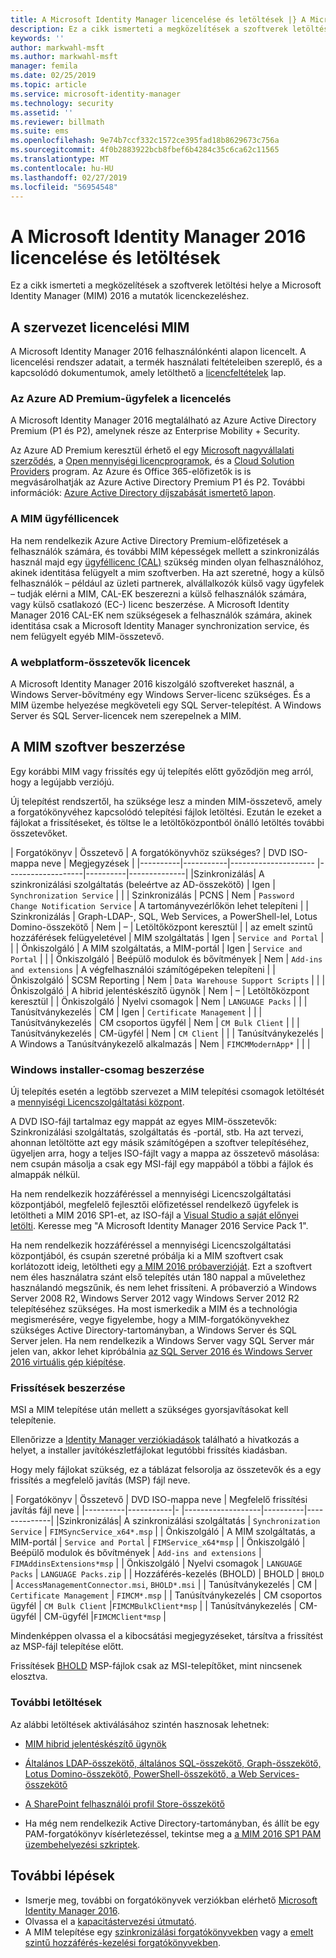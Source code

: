 ```yaml
---
title: A Microsoft Identity Manager licencelése és letöltések |} A Microsoft Docs
description: Ez a cikk ismerteti a megközelítések a szoftverek letöltési helye a Microsoft Identity Manager (MIM) 2016 a mutatók licenckezeléshez.
keywords: ''
author: markwahl-msft
ms.author: markwahl-msft
manager: femila
ms.date: 02/25/2019
ms.topic: article
ms.service: microsoft-identity-manager
ms.technology: security
ms.assetid: ''
ms.reviewer: billmath
ms.suite: ems
ms.openlocfilehash: 9e74b7ccf332c1572ce395fad18b8629673c756a
ms.sourcegitcommit: 4f0b2883922bcb8fbef6b4284c35c6ca62c11565
ms.translationtype: MT
ms.contentlocale: hu-HU
ms.lasthandoff: 02/27/2019
ms.locfileid: "56954548"
---
```

# <a name="microsoft-identity-manager-2016-licensing-and-downloads"></a>A Microsoft Identity Manager 2016 licencelése és letöltések

Ez a cikk ismerteti a megközelítések a szoftverek letöltési helye a Microsoft Identity Manager (MIM) 2016 a mutatók licenckezeléshez.

## <a name="licensing-mim-for-your-organization"></a>A szervezet licencelési MIM

A Microsoft Identity Manager 2016 felhasználónkénti alapon licencelt.  A licencelési rendszer adatait, a termék használati feltételeiben szereplő, és a kapcsolódó dokumentumok, amely letölthető a [licencfeltételek](https://www.microsoft.com/en-us/licensing/product-licensing/products.aspx) lap.

### <a name="licensing-for-azure-ad-premium-customers"></a>Az Azure AD Premium-ügyfelek a licencelés

A Microsoft Identity Manager 2016 megtalálható az Azure Active Directory Premium (P1 és P2), amelynek része az Enterprise Mobility + Security.

Az Azure AD Premium keresztül érhető el egy [Microsoft nagyvállalati szerződés](https://www.microsoft.com/en-us/licensing/licensing-programs/enterprise.aspx), a [Open mennyiségi licencprogramok](https://www.microsoft.com/en-us/licensing/licensing-programs/open-license.aspx), és a [Cloud Solution Providers](https://go.microsoft.com/fwlink/?LinkId=614968&clcid=0x409) program. Az Azure és Office 365-előfizetők is is megvásárolhatják az Azure Active Directory Premium P1 és P2.  További információk: [Azure Active Directory díjszabását ismertető lapon](https://azure.microsoft.com/en-us/pricing/details/active-directory/).

### <a name="mim-cals"></a>A MIM ügyféllicencek

Ha nem rendelkezik Azure Active Directory Premium-előfizetések a felhasználók számára, és további MIM képességek mellett a szinkronizálás használ majd egy [ügyféllicenc (CAL)](https://www.microsoft.com/en-us/licensing/product-licensing/client-access-license.aspx) szükség minden olyan felhasználóhoz, akinek identitása felügyelt a mim szoftverben. Ha azt szeretné, hogy a külső felhasználók – például az üzleti partnerek, alvállalkozók külső vagy ügyfelek – tudják elérni a MIM, CAL-EK beszerezni a külső felhasználók számára, vagy külső csatlakozó (EC-) licenc beszerzése. A Microsoft Identity Manager 2016 CAL-EK nem szükségesek a felhasználók számára, akinek identitása csak a Microsoft Identity Manager synchronization service, és nem felügyelt egyéb MIM-összetevő.

### <a name="licenses-for-platform-components"></a>A webplatform-összetevők licencek

A Microsoft Identity Manager 2016 kiszolgáló szoftvereket használ, a Windows Server-bővítmény egy Windows Server-licenc szükséges. És a MIM üzembe helyezése megköveteli egy SQL Server-telepítést.  A Windows Server és SQL Server-licencek nem szerepelnek a MIM.

## <a name="obtaining-mim-software"></a>A MIM szoftver beszerzése

Egy korábbi MIM vagy frissítés egy új telepítés előtt győződjön meg arról, hogy a legújabb verziójú.

Új telepítést rendszertől, ha szüksége lesz a minden MIM-összetevő, amely a forgatókönyvéhez kapcsolódó telepítési fájlok letöltési. Ezután le ezeket a fájlokat a frissítéseket, és töltse le a letöltőközpontból önálló letöltés további összetevőket.


| Forgatókönyv | Összetevő | A forgatókönyvhöz szükséges? | DVD ISO-mappa neve | Megjegyzések |
|----------|-----------|---------------------   |-------------------|----------|--------------|
|Szinkronizálás| A szinkronizálási szolgáltatás (beleértve az AD-összekötő) | Igen | `Synchronization Service` | |
| Szinkronizálás | PCNS | Nem | `Password Change Notification Service` |  A tartományvezérlőkön lehet telepíteni |
| Szinkronizálás | Graph-LDAP-, SQL, Web Services, a PowerShell-lel, Lotus Domino-összekötő | Nem | – | Letöltőközpont keresztül |
| az emelt szintű hozzáférések felügyeletével | MIM szolgáltatás | Igen | `Service and Portal` | |
| Önkiszolgáló | A MIM szolgáltatás, a MIM-portál | Igen | `Service and Portal` | |
| Önkiszolgáló | Beépülő modulok és bővítmények | Nem | `Add-ins and extensions` | A végfelhasználói számítógépeken telepíteni |
| Önkiszolgáló | SCSM Reporting | Nem | `Data Warehouse Support Scripts` | |
| Önkiszolgáló | A hibrid jelentéskészítő ügynök | Nem | – | Letöltőközpont keresztül |
| Önkiszolgáló | Nyelvi csomagok | Nem | `LANGUAGE Packs` | |
| Tanúsítványkezelés | CM | Igen | `Certificate Management` | |
| Tanúsítványkezelés | CM csoportos ügyfél | Nem | `CM Bulk Client` | |
| Tanúsítványkezelés | CM-ügyfél | Nem | `CM Client`  | |
| Tanúsítványkezelés | A Windows a Tanúsítványkezelő alkalmazás | Nem | `FIMCMModernApp*` | | |

### <a name="obtaining-windows-installer-packages"></a>Windows installer-csomag beszerzése

Új telepítés esetén a legtöbb szervezet a MIM telepítési csomagok letöltését a [mennyiségi Licencszolgáltatási központ](https://www.microsoft.com/licensing/servicecenter/default.aspx). 


A DVD ISO-fájl tartalmaz egy mappát az egyes MIM-összetevők: Szinkronizálási szolgáltatás, szolgáltatás és -portál, stb. Ha azt tervezi, ahonnan letöltötte azt egy másik számítógépen a szoftver telepítéséhez, ügyeljen arra, hogy a teljes ISO-fájlt vagy a mappa az összetevő másolása: nem csupán másolja a csak egy MSI-fájl egy mappából a többi a fájlok és almappák nélkül.

Ha nem rendelkezik hozzáféréssel a mennyiségi Licencszolgáltatási központjából, megfelelő fejlesztői előfizetéssel rendelkező ügyfelek is letöltheti a MIM 2016 SP1-et, az ISO-fájl a [Visual Studio a saját előnyei letölti](https://my.visualstudio.com/Downloads?q=Microsoft%20Identity%20Manager%202016%20with%20Service%20Pack%201&pgroup=).  Keresse meg "A Microsoft Identity Manager 2016 Service Pack 1".  

Ha nem rendelkezik hozzáféréssel a mennyiségi Licencszolgáltatási központjából, és csupán szeretné próbálja ki a MIM szoftvert csak korlátozott ideig, letöltheti egy [a MIM 2016 próbaverzióját](https://www.microsoft.com/en-us/download/details.aspx?id=48244). Ezt a szoftvert nem éles használatra szánt első telepítés után 180 nappal a művelethez használandó megszűnik, és nem lehet frissíteni. A próbaverzió a Windows Server 2008 R2, Windows Server 2012 vagy Windows Server 2012 R2 telepítéséhez szükséges.  Ha most ismerkedik a MIM és a technológia megismerésére, vegye figyelembe, hogy a MIM-forgatókönyvekhez szükséges Active Directory-tartományban, a Windows Server és SQL Server jelen. Ha nem rendelkezik a Windows Server vagy SQL Server már jelen van, akkor lehet kipróbálnia [az SQL Server 2016 és Windows Server 2016 virtuális gép kiépítése](https://azure.microsoft.com/en-us/blog/azure-images-sql-server-2016-on-windows-server-2016/).

### <a name="obtaining-updates"></a>Frissítések beszerzése

MSI a MIM telepítése után mellett a szükséges gyorsjavításokat kell telepítenie.

Ellenőrizze a [Identity Manager verziókiadások](./reference/version-history.md) található a hivatkozás a helyet, a installer javítókészletfájlokat legutóbbi frissítés kiadásban.

Hogy mely fájlokat szükség, ez a táblázat felsorolja az összetevők és a egy frissítés a megfelelő javítás (MSP) fájl neve.

| Forgatókönyv | Összetevő | DVD ISO-mappa neve | Megfelelő frissítési javítás fájl neve |
|----------|-----------|-   |-------------------|----------|--------------|
|Szinkronizálás| A szinkronizálási szolgáltatás | `Synchronization Service` | `FIMSyncService_x64*.msp` |
| Önkiszolgáló | A MIM szolgáltatás, a MIM-portál | `Service and Portal` | `FIMService_x64*msp` |
| Önkiszolgáló | Beépülő modulok és bővítmények | `Add-ins and extensions` | `FIMAddinsExtensions*msp` |
| Önkiszolgáló | Nyelvi csomagok | `LANGUAGE Packs` | `LANGUAGE Packs.zip` |
| Hozzáférés-kezelés (BHOLD) | BHOLD | `BHOLD` | `AccessManagementConnector.msi`, `BHOLD*.msi` |
| Tanúsítványkezelés | CM |  `Certificate Management` | `FIMCM*.msp` |
| Tanúsítványkezelés | CM csoportos ügyfél |  `CM Bulk Client` |`FIMCMBulkClient*msp` |
| Tanúsítványkezelés | CM-ügyfél | CM-ügyfél |`FIMCMClient*msp` |

Mindenképpen olvassa el a kibocsátási megjegyzéseket, társítva a frissítést az MSP-fájl telepítése előtt.

Frissítések [BHOLD](https://www.microsoft.com/en-us/download/details.aspx?id=55950) MSP-fájlok csak az MSI-telepítőket, mint nincsenek elosztva.

### <a name="additional-downloads"></a>További letöltések

Az alábbi letöltések aktiválásához szintén hasznosak lehetnek:

- [MIM hibrid jelentéskészítő ügynök](https://www.microsoft.com/download/details.aspx?id=55112)

- [Általános LDAP-összekötő, általános SQL-összekötő, Graph-összekötő, Lotus Domino-összekötő, PowerShell-összekötő, a Web Services-összekötő](http://go.microsoft.com/fwlink/?LinkId=717495)

- [A SharePoint felhasználói profil Store-összekötő](https://www.microsoft.com/en-us/download/details.aspx?id=41164)

- Ha még nem rendelkezik Active Directory-tartományban, és állít be egy PAM-forgatókönyv kísérletezéssel, tekintse meg a [a MIM 2016 SP1 PAM üzembehelyezési szkriptek](sp1-deployment-scripts.md).

## <a name="next-steps"></a>További lépések

- Ismerje meg, további on forgatókönyvek verziókban elérhető [Microsoft Identity Manager 2016](microsoft-identity-manager-2016.md).
- Olvassa el a [kapacitástervezési útmutató](capacity-planning-guide.md).
- A MIM telepítése egy [szinkronizálási forgatókönyvekben](microsoft-identity-manager-deploy.md) vagy a [emelt szintű hozzáférés-kezelési forgatókönyvekben](./pam/privileged-identity-management-for-active-directory-domain-services.md).

